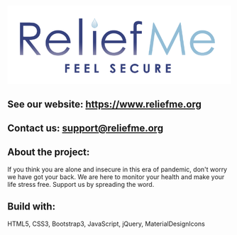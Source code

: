 <div><img src="./img/Reliefme-02.png"></div>
<div>
<h2>See our website: <a href="https://www.reliefme.org" target="_blank">https://www.reliefme.org</a></h2>
<h2>Contact us: <a href="mailto:support@reliefme.org" target="_blank">support@reliefme.org</a></h2>
<h2>About the project:</h2>
<p>
If you think you are alone and insecure in this era of pandemic, don't worry we have got your back. We are here to monitor your health and make your life stress free. Support us by spreading the word.
</p>
<h2>Build with:</h2>
<p>HTML5, CSS3, Bootstrap3, JavaScript, jQuery, MaterialDesignIcons</p>
</div>
